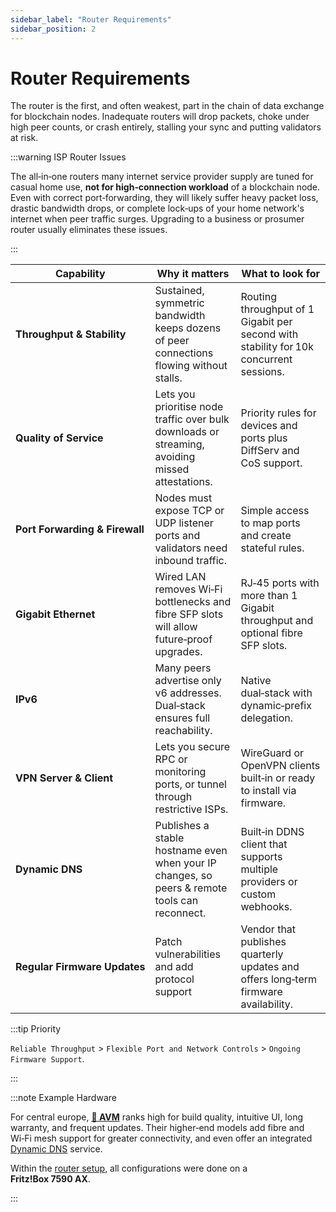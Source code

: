 ```yaml
---
sidebar_label: "Router Requirements"
sidebar_position: 2
---
```


# Router Requirements

The router is the first, and often weakest, part in the chain of data exchange for blockchain nodes. Inadequate routers will drop packets, choke under high peer counts, or crash entirely, stalling your sync and putting validators at risk.

:::warning ISP Router Issues

The all‑in‑one routers many internet service provider supply are tuned for casual home use, **not for high‑connection workload** of a blockchain node. Even with correct port‑forwarding, they will likely suffer heavy packet loss, drastic bandwidth drops, or complete lock‑ups of your home network's internet when peer traffic surges. Upgrading to a business or prosumer router usually eliminates these issues.

:::

| Capability                                   | Why it matters                                                                                   | What to look for                                                                       |
| -------------------------------------------- | ------------------------------------------------------------------------------------------------ | -------------------------------------------------------------------------------------- |
| <nobr>**Throughput & Stability** </nobr>     | Sustained, symmetric bandwidth keeps dozens of peer connections flowing without stalls.          | Routing throughput of 1 Gigabit per second with stability for 10k concurrent sessions. |
| <nobr>**Quality of Service** </nobr>         | Lets you prioritise node traffic over bulk downloads or streaming, avoiding missed attestations. | Priority rules for devices and ports plus DiffServ and CoS support.                    |
| <nobr>**Port Forwarding & Firewall** </nobr> | Nodes must expose TCP or UDP listener ports and validators need inbound traffic.                 | Simple access to map ports and create stateful rules.                                  |
| <nobr>**Gigabit Ethernet** </nobr>           | Wired LAN removes Wi‑Fi bottlenecks and fibre SFP slots will allow future‑proof upgrades.        | RJ‑45 ports with more than 1 Gigabit throughput and optional fibre SFP slots.          |
| <nobr>**IPv6** </nobr>                       | Many peers advertise only v6 addresses. Dual‑stack ensures full reachability.                    | Native dual‑stack with dynamic‑prefix delegation.                                      |
| <nobr>**VPN Server & Client** </nobr>        | Lets you secure RPC or monitoring ports, or tunnel through restrictive ISPs.                     | WireGuard or OpenVPN clients built‑in or ready to install via firmware.                |
| <nobr>**Dynamic DNS** </nobr>                | Publishes a stable hostname even when your IP changes, so peers & remote tools can reconnect.    | Built‑in DDNS client that supports multiple providers or custom webhooks.              |
| <nobr>**Regular Firmware Updates** </nobr>   | Patch vulnerabilities and add protocol support                                                   | Vendor that publishes quarterly updates and offers long‑term firmware availability.    |

:::tip Priority

`Reliable Throughput` > `Flexible Port and Network Controls` > `Ongoing Firmware Support`.

:::

:::note Example Hardware

For central europe, [**🧭 AVM**](https://fritz.com/) ranks high for build quality, intuitive UI, long warranty, and frequent updates. Their higher‑end models add fibre and Wi‑Fi mesh support for greater connectivity, and even offer an integrated [Dynamic DNS](/docs/theory/node-operation/dynamic-dns.md) service.

Within the [router setup](/docs/guides/router-setup/static-ip-assignment), all configurations were done on a **Fritz!Box 7590 AX**.

:::
